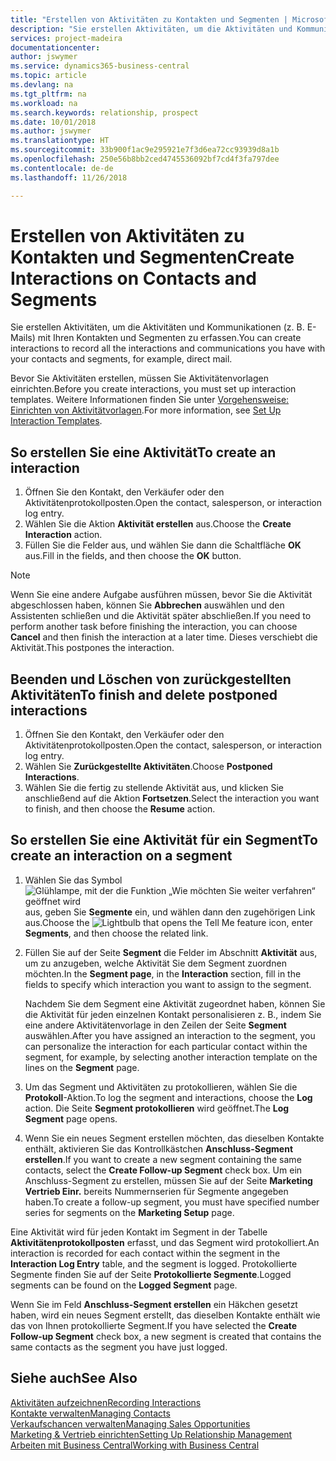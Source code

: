 ```yaml
---
title: "Erstellen von Aktivitäten zu Kontakten und Segmenten | Microsoft Docs"
description: "Sie erstellen Aktivitäten, um die Aktivitäten und Kommunikationen (z. B. E-Mails) mit Ihren Kontakten und Segmenten in Business Central zu erfassen."
services: project-madeira
documentationcenter: 
author: jswymer
ms.service: dynamics365-business-central
ms.topic: article
ms.devlang: na
ms.tgt_pltfrm: na
ms.workload: na
ms.search.keywords: relationship, prospect
ms.date: 10/01/2018
ms.author: jswymer
ms.translationtype: HT
ms.sourcegitcommit: 33b900f1ac9e295921e7f3d6ea72cc93939d8a1b
ms.openlocfilehash: 250e56b8bb2ced4745536092bf7cd4f3fa797dee
ms.contentlocale: de-de
ms.lasthandoff: 11/26/2018

---
```

# <a name="create-interactions-on-contacts-and-segments"></a><span data-ttu-id="b6c8e-103">Erstellen von Aktivitäten zu Kontakten und Segmenten</span><span class="sxs-lookup"><span data-stu-id="b6c8e-103">Create Interactions on Contacts and Segments</span></span>
<span data-ttu-id="b6c8e-104">Sie erstellen Aktivitäten, um die Aktivitäten und Kommunikationen (z. B. E-Mails) mit Ihren Kontakten und Segmenten zu erfassen.</span><span class="sxs-lookup"><span data-stu-id="b6c8e-104">You can create interactions to record all the interactions and communications you have with your contacts and segments, for example, direct mail.</span></span>

<span data-ttu-id="b6c8e-105">Bevor Sie Aktivitäten erstellen, müssen Sie Aktivitätenvorlagen einrichten.</span><span class="sxs-lookup"><span data-stu-id="b6c8e-105">Before you create interactions, you must set up interaction templates.</span></span> <span data-ttu-id="b6c8e-106">Weitere Informationen finden Sie unter [Vorgehensweise: Einrichten von Aktivitätvorlagen](marketing-interactions.md).</span><span class="sxs-lookup"><span data-stu-id="b6c8e-106">For more information, see  [Set Up Interaction Templates](marketing-interactions.md).</span></span>

## <a name="to-create-an-interaction"></a><span data-ttu-id="b6c8e-107">So erstellen Sie eine Aktivität</span><span class="sxs-lookup"><span data-stu-id="b6c8e-107">To create an interaction</span></span>
1. <span data-ttu-id="b6c8e-108">Öffnen Sie den Kontakt, den Verkäufer oder den Aktivitätenprotokollposten.</span><span class="sxs-lookup"><span data-stu-id="b6c8e-108">Open the contact, salesperson, or interaction log entry.</span></span>
2. <span data-ttu-id="b6c8e-109">Wählen Sie die Aktion **Aktivität erstellen** aus.</span><span class="sxs-lookup"><span data-stu-id="b6c8e-109">Choose the **Create Interaction** action.</span></span>
3. <span data-ttu-id="b6c8e-110">Füllen Sie die Felder aus, und wählen Sie dann die Schaltfläche **OK** aus.</span><span class="sxs-lookup"><span data-stu-id="b6c8e-110">Fill in the fields, and then choose the **OK** button.</span></span>

> [!NOTE]  
>   <span data-ttu-id="b6c8e-111">Wenn Sie eine andere Aufgabe ausführen müssen, bevor Sie die Aktivität abgeschlossen haben, können Sie **Abbrechen** auswählen und den Assistenten schließen und die Aktivität später abschließen.</span><span class="sxs-lookup"><span data-stu-id="b6c8e-111">If you need to perform another task before finishing the interaction, you can choose **Cancel** and then finish the interaction at a later time.</span></span> <span data-ttu-id="b6c8e-112">Dieses verschiebt die Aktivität.</span><span class="sxs-lookup"><span data-stu-id="b6c8e-112">This postpones the interaction.</span></span>

## <a name="to-finish-and-delete-postponed-interactions"></a><span data-ttu-id="b6c8e-113">Beenden und Löschen von zurückgestellten Aktivitäten</span><span class="sxs-lookup"><span data-stu-id="b6c8e-113">To finish and delete postponed interactions</span></span>
1. <span data-ttu-id="b6c8e-114">Öffnen Sie den Kontakt, den Verkäufer oder den Aktivitätenprotokollposten.</span><span class="sxs-lookup"><span data-stu-id="b6c8e-114">Open the contact, salesperson, or interaction log entry.</span></span>
2. <span data-ttu-id="b6c8e-115">Wählen Sie **Zurückgestellte Aktivitäten**.</span><span class="sxs-lookup"><span data-stu-id="b6c8e-115">Choose **Postponed Interactions**.</span></span>
3. <span data-ttu-id="b6c8e-116">Wählen Sie die fertig zu stellende Aktivität aus, und klicken Sie anschließend auf die Aktion **Fortsetzen**.</span><span class="sxs-lookup"><span data-stu-id="b6c8e-116">Select the interaction you want to finish, and then choose the **Resume** action.</span></span>

## <a name="to-create-an-interaction-on-a-segment"></a><span data-ttu-id="b6c8e-117">So erstellen Sie eine Aktivität für ein Segment</span><span class="sxs-lookup"><span data-stu-id="b6c8e-117">To create an interaction on a segment</span></span>
1. <span data-ttu-id="b6c8e-118">Wählen Sie das Symbol ![Glühlampe, mit der die Funktion „Wie möchten Sie weiter verfahren“ geöffnet wird](media/ui-search/search_small.png "Wie möchten Sie weiter verfahren?") aus, geben Sie **Segmente** ein, und wählen dann den zugehörigen Link aus.</span><span class="sxs-lookup"><span data-stu-id="b6c8e-118">Choose the ![Lightbulb that opens the Tell Me feature](media/ui-search/search_small.png "Tell me what you want to do") icon, enter **Segments**, and then choose the related link.</span></span>
2. <span data-ttu-id="b6c8e-119">Füllen Sie auf der Seite **Segment** die Felder im Abschnitt **Aktivität** aus, um zu anzugeben, welche Aktivität Sie dem Segment zuordnen möchten.</span><span class="sxs-lookup"><span data-stu-id="b6c8e-119">In the **Segment page**, in the **Interaction** section, fill in the fields to specify which interaction you want to assign to the segment.</span></span>

    <span data-ttu-id="b6c8e-120">Nachdem Sie dem Segment eine Aktivität zugeordnet haben, können Sie die Aktivität für jeden einzelnen Kontakt personalisieren z. B., indem Sie eine andere Aktivitätenvorlage in den Zeilen der Seite **Segment** auswählen.</span><span class="sxs-lookup"><span data-stu-id="b6c8e-120">After you have assigned an interaction to the segment, you can personalize the interaction for each particular contact within the segment, for example, by selecting another interaction template on the lines on the **Segment** page.</span></span>  
3. <span data-ttu-id="b6c8e-121">Um das Segment und Aktivitäten zu protokollieren, wählen Sie die **Protokoll**-Aktion.</span><span class="sxs-lookup"><span data-stu-id="b6c8e-121">To log the segment and interactions, choose the **Log** action.</span></span> <span data-ttu-id="b6c8e-122">Die Seite **Segment protokollieren** wird geöffnet.</span><span class="sxs-lookup"><span data-stu-id="b6c8e-122">The **Log Segment** page opens.</span></span>
4. <span data-ttu-id="b6c8e-123">Wenn Sie ein neues Segment erstellen möchten, das dieselben Kontakte enthält, aktivieren Sie das Kontrollkästchen **Anschluss-Segment erstellen**.</span><span class="sxs-lookup"><span data-stu-id="b6c8e-123">If you want to create a new segment containing the same contacts, select the **Create Follow-up Segment** check box.</span></span> <span data-ttu-id="b6c8e-124">Um ein Anschluss-Segment zu erstellen, müssen Sie auf der Seite **Marketing Vertrieb Einr.** bereits Nummernserien für Segmente angegeben haben.</span><span class="sxs-lookup"><span data-stu-id="b6c8e-124">To create a follow-up segment, you must have specified number series for segments on the **Marketing Setup** page.</span></span>

<span data-ttu-id="b6c8e-125">Eine Aktivität wird für jeden Kontakt im Segment in der Tabelle **Aktivitätenprotokollposten** erfasst, und das Segment wird protokolliert.</span><span class="sxs-lookup"><span data-stu-id="b6c8e-125">An interaction is recorded for each contact within the segment in the **Interaction Log Entry** table, and the segment is logged.</span></span> <span data-ttu-id="b6c8e-126">Protokollierte Segmente finden Sie auf der Seite **Protokollierte Segmente**.</span><span class="sxs-lookup"><span data-stu-id="b6c8e-126">Logged segments can be found on the **Logged Segment** page.</span></span>

<span data-ttu-id="b6c8e-127">Wenn Sie im Feld **Anschluss-Segment erstellen** ein Häkchen gesetzt haben, wird ein neues Segment erstellt, das dieselben Kontakte enthält wie das von Ihnen protokollierte Segment.</span><span class="sxs-lookup"><span data-stu-id="b6c8e-127">If you have selected the **Create Follow-up Segment** check box, a new segment is created that contains the same contacts as the segment you have just logged.</span></span>

## <a name="see-also"></a><span data-ttu-id="b6c8e-128">Siehe auch</span><span class="sxs-lookup"><span data-stu-id="b6c8e-128">See Also</span></span>
[<span data-ttu-id="b6c8e-129">Aktivitäten aufzeichnen</span><span class="sxs-lookup"><span data-stu-id="b6c8e-129">Recording Interactions</span></span>](marketing-interactions.md)  
[<span data-ttu-id="b6c8e-130">Kontakte verwalten</span><span class="sxs-lookup"><span data-stu-id="b6c8e-130">Managing Contacts</span></span>](marketing-contacts.md)  
[<span data-ttu-id="b6c8e-131">Verkaufschancen verwalten</span><span class="sxs-lookup"><span data-stu-id="b6c8e-131">Managing Sales Opportunities</span></span>](marketing-manage-sales-opportunities.md)  
[<span data-ttu-id="b6c8e-132">Marketing & Vertrieb einrichten</span><span class="sxs-lookup"><span data-stu-id="b6c8e-132">Setting Up Relationship Management</span></span>](marketing-setup-marketing.md)  
[<span data-ttu-id="b6c8e-133">Arbeiten mit  Business Central</span><span class="sxs-lookup"><span data-stu-id="b6c8e-133">Working with Business Central</span></span>](ui-work-product.md)

